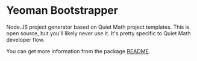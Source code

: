 # Yeoman Bootstrapper

Node.JS project generator based on Quiet Math project templates. This is open source, but you'll likely never use it. It's pretty specific to Quiet Math developer flow.

You can get more information from the package [README](./generator-yo-bootstrapper/README.md).
